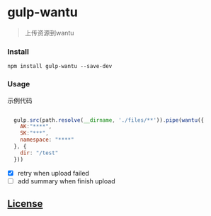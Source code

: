# gulp-wantu

> 上传资源到wantu

### Install

```
npm install gulp-wantu --save-dev

```

### Usage

示例代码

```javascript

  gulp.src(path.resolve(__dirname, './files/**')).pipe(wantu({ 
    AK:"****", 
    SK:"***",
    namespace: "****"
  }, { 
    dir: "/test"
  }))

```
- [x] retry when upload failed
- [ ] add summary when finish upload

## [License](https://github.com/guoshencheng/gulp-wantu/blob/master/LICENSE)
